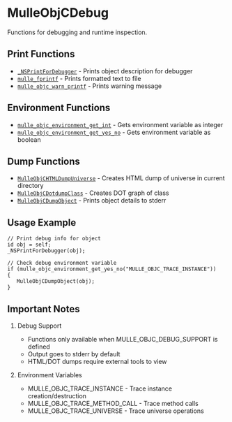 # MulleObjCDebug

Functions for debugging and runtime inspection.

## Print Functions

- [`_NSPrintForDebugger`](https://www.perplexity.ai/search?q=Please+create+some+detailed+API+documentation+for+the+function+_NSPrintForDebugger+of+the+MulleObjC+project+https://github.com/mulle-objc/MulleObjC.+You+will+find+source+code+probably+at+https://raw.githubusercontent.com/mulle-objc/MulleObjC/refs/heads/master/src/function/MulleObjCDebug.m+and+the+header+at+https://raw.githubusercontent.com/mulle-objc/MulleObjC/refs/heads/master/src/function/MulleObjCDebug.h) - Prints object description for debugger
- [`mulle_fprintf`](https://www.perplexity.ai/search?q=Please+create+some+detailed+API+documentation+for+the+function+mulle_fprintf+of+the+MulleObjC+project+https://github.com/mulle-objc/MulleObjC.+You+will+find+source+code+probably+at+https://raw.githubusercontent.com/mulle-objc/MulleObjC/refs/heads/master/src/function/MulleObjCDebug.m+and+the+header+at+https://raw.githubusercontent.com/mulle-objc/MulleObjC/refs/heads/master/src/function/MulleObjCDebug.h) - Prints formatted text to file
- [`mulle_objc_warn_printf`](https://www.perplexity.ai/search?q=Please+create+some+detailed+API+documentation+for+the+function+mulle_objc_warn_printf+of+the+MulleObjC+project+https://github.com/mulle-objc/MulleObjC.+You+will+find+source+code+probably+at+https://raw.githubusercontent.com/mulle-objc/MulleObjC/refs/heads/master/src/function/MulleObjCDebug.m+and+the+header+at+https://raw.githubusercontent.com/mulle-objc/MulleObjC/refs/heads/master/src/function/MulleObjCDebug.h) - Prints warning message

## Environment Functions

- [`mulle_objc_environment_get_int`](https://www.perplexity.ai/search?q=Please+create+some+detailed+API+documentation+for+the+function+mulle_objc_environment_get_int+of+the+MulleObjC+project+https://github.com/mulle-objc/MulleObjC.+You+will+find+source+code+probably+at+https://raw.githubusercontent.com/mulle-objc/MulleObjC/refs/heads/master/src/function/MulleObjCDebug.m+and+the+header+at+https://raw.githubusercontent.com/mulle-objc/MulleObjC/refs/heads/master/src/function/MulleObjCDebug.h) - Gets environment variable as integer
- [`mulle_objc_environment_get_yes_no`](https://www.perplexity.ai/search?q=Please+create+some+detailed+API+documentation+for+the+function+mulle_objc_environment_get_yes_no+of+the+MulleObjC+project+https://github.com/mulle-objc/MulleObjC.+You+will+find+source+code+probably+at+https://raw.githubusercontent.com/mulle-objc/MulleObjC/refs/heads/master/src/function/MulleObjCDebug.m+and+the+header+at+https://raw.githubusercontent.com/mulle-objc/MulleObjC/refs/heads/master/src/function/MulleObjCDebug.h) - Gets environment variable as boolean

## Dump Functions

- [`MulleObjCHTMLDumpUniverse`](https://www.perplexity.ai/search?q=Please+create+some+detailed+API+documentation+for+the+function+MulleObjCHTMLDumpUniverse+of+the+MulleObjC+project+https://github.com/mulle-objc/MulleObjC.+You+will+find+source+code+probably+at+https://raw.githubusercontent.com/mulle-objc/MulleObjC/refs/heads/master/src/function/MulleObjCDebug.m+and+the+header+at+https://raw.githubusercontent.com/mulle-objc/MulleObjC/refs/heads/master/src/function/MulleObjCDebug.h) - Creates HTML dump of universe in current directory
- [`MulleObjCDotdumpClass`](https://www.perplexity.ai/search?q=Please+create+some+detailed+API+documentation+for+the+function+MulleObjCDotdumpClass+of+the+MulleObjC+project+https://github.com/mulle-objc/MulleObjC.+You+will+find+source+code+probably+at+https://raw.githubusercontent.com/mulle-objc/MulleObjC/refs/heads/master/src/function/MulleObjCDebug.m+and+the+header+at+https://raw.githubusercontent.com/mulle-objc/MulleObjC/refs/heads/master/src/function/MulleObjCDebug.h) - Creates DOT graph of class
- [`MulleObjCDumpObject`](https://www.perplexity.ai/search?q=Please+create+some+detailed+API+documentation+for+the+function+MulleObjCDumpObject+of+the+MulleObjC+project+https://github.com/mulle-objc/MulleObjC.+You+will+find+source+code+probably+at+https://raw.githubusercontent.com/mulle-objc/MulleObjC/refs/heads/master/src/function/MulleObjCDebug.m+and+the+header+at+https://raw.githubusercontent.com/mulle-objc/MulleObjC/refs/heads/master/src/function/MulleObjCDebug.h) - Prints object details to stderr

## Usage Example

```objc
// Print debug info for object
id obj = self;
_NSPrintForDebugger(obj);

// Check debug environment variable
if (mulle_objc_environment_get_yes_no("MULLE_OBJC_TRACE_INSTANCE"))
{
   MulleObjCDumpObject(obj);
}
```

## Important Notes

1. Debug Support
   - Functions only available when MULLE_OBJC_DEBUG_SUPPORT is defined
   - Output goes to stderr by default
   - HTML/DOT dumps require external tools to view

2. Environment Variables
   - MULLE_OBJC_TRACE_INSTANCE - Trace instance creation/destruction
   - MULLE_OBJC_TRACE_METHOD_CALL - Trace method calls
   - MULLE_OBJC_TRACE_UNIVERSE - Trace universe operations
